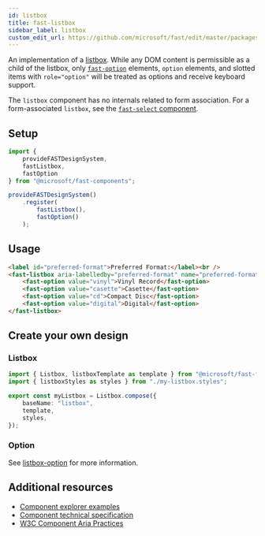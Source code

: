 ```yaml
---
id: listbox
title: fast-listbox
sidebar_label: listbox
custom_edit_url: https://github.com/microsoft/fast/edit/master/packages/web-components/fast-foundation/src/listbox/README.md
---
```


An implementation of a [listbox](https://w3c.github.io/aria-practices/#Listbox). While any DOM content is permissible as a child of the listbox, only [`fast-option`](/docs/components/listbox-option) elements, `option` elements, and slotted items with `role="option"` will be treated as options and receive keyboard support.

The `listbox` component has no internals related to form association. For a form-associated `listbox`, see the [`fast-select` component](/docs/components/select).

## Setup

```ts
import {
    provideFASTDesignSystem,
    fastListbox,
    fastOption
} from "@microsoft/fast-components";

provideFASTDesignSystem()
    .register(
        fastListbox(),
        fastOption()
    );
```

## Usage

```html live
<label id="preferred-format">Preferred Format:</label><br />
<fast-listbox aria-labelledby="preferred-format" name="preferred-format">
    <fast-option value="vinyl">Vinyl Record</fast-option>
    <fast-option value="casette">Casette</fast-option>
    <fast-option value="cd">Compact Disc</fast-option>
    <fast-option value="digital">Digital</fast-option>
</fast-listbox>
```

## Create your own design

### Listbox

```ts
import { Listbox, listboxTemplate as template } from "@microsoft/fast-foundation";
import { listboxStyles as styles } from "./my-listbox.styles";

export const myListbox = Listbox.compose({
    baseName: "listbox",
    template,
    styles,
});
```

### Option

See [listbox-option](/docs/components/listbox-option) for more information.

## Additional resources

* [Component explorer examples](https://explore.fast.design/components/fast-listbox)
* [Component technical specification](https://github.com/microsoft/fast/blob/master/packages/web-components/fast-foundation/src/listbox/listbox.spec.md)
* [W3C Component Aria Practices](https://w3c.github.io/aria-practices/#Listbox)